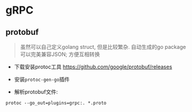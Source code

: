 # gRPC

## protobuf
> 虽然可以自己定义golang struct, 但是比较繁杂. 自动生成的go package 可以完美兼容JSON; 方便互相转换

- 下载安装protoc工具 https://github.com/google/protobuf/releases

- 安装`protoc-gen-go`插件

- 解析protobuf文件:
```
protoc --go_out=plugins=grpc:. *.proto
```